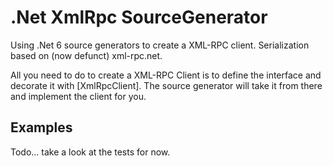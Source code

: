 # .Net XmlRpc SourceGenerator
Using .Net 6 source generators to create a XML-RPC client. Serialization based on (now defunct) xml-rpc.net.

All you need to do to create a XML-RPC Client is to define the interface and decorate it with [XmlRpcClient]. The source generator will take it from there and implement the client for you.

## Examples

Todo... take a look at the tests for now.